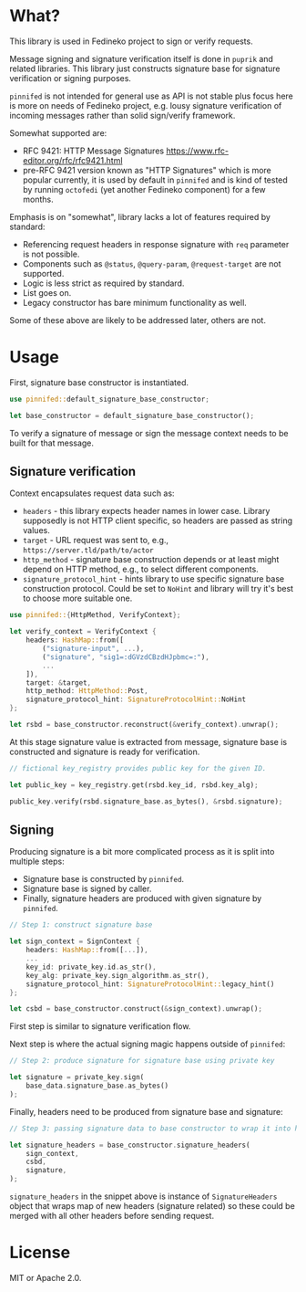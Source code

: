 # What?

This library is used in Fedineko project to sign or verify requests.

Message signing and signature verification itself is done in `puprik` 
and related libraries. This library just constructs signature base 
for signature verification or signing purposes.

`pinnifed` is not intended for general use as API is not stable plus focus
here is more on needs of Fedineko project, e.g. lousy signature verification
of incoming messages rather than solid sign/verify framework.

Somewhat supported are:
* RFC 9421: HTTP Message Signatures https://www.rfc-editor.org/rfc/rfc9421.html
* pre-RFC 9421 version known as "HTTP Signatures" which is more popular
  currently, it is used by default in `pinnifed` and is kind of tested by 
  running `octofedi` (yet another Fedineko component) for a few months.

Emphasis is on "somewhat", library lacks a lot of features required by standard:
* Referencing request headers in response signature with `req` parameter 
  is not possible.
* Components such as `@status`, `@query-param`, `@request-target` are not
  supported.
* Logic is less strict as required by standard.
* List goes on.
* Legacy constructor has bare minimum functionality as well.

Some of these above are likely to be addressed later, others are not.

# Usage

First, signature base constructor is instantiated.

```rust
use pinnifed::default_signature_base_constructor;

let base_constructor = default_signature_base_constructor();
```

To verify a signature of message or sign the message context needs
to be built for that message.

## Signature verification

Context encapsulates request data such as:
* `headers` - this library expects header names in lower case.
             Library supposedly is not HTTP client specific,
             so headers are passed as string values.
* `target` - URL request was sent to, e.g., `https://server.tld/path/to/actor`
* `http_method` - signature base construction depends or at least might
                 depend on HTTP method, e.g., to select different components.
* `signature_protocol_hint` - hints library to use specific signature base
                 construction protocol. Could be set to `NoHint` and library
                 will try it's best to choose more suitable one.

```rust
use pinnifed::{HttpMethod, VerifyContext};

let verify_context = VerifyContext {
    headers: HashMap::from([
        ("signature-input", ...),
        ("signature", "sig1=:dGVzdCBzdHJpbmc=:"),
        ...
    ]),
    target: &target,
    http_method: HttpMethod::Post,
    signature_protocol_hint: SignatureProtocolHint::NoHint
};

let rsbd = base_constructor.reconstruct(&verify_context).unwrap();
```
At this stage signature value is extracted from message, signature base is constructed
and signature is ready for verification.

```rust
// fictional key_registry provides public key for the given ID.

let public_key = key_registry.get(rsbd.key_id, rsbd.key_alg);

public_key.verify(rsbd.signature_base.as_bytes(), &rsbd.signature);
```

## Signing

Producing signature is a bit more complicated process as it is split
into multiple steps:
- Signature base is constructed by `pinnifed`.
- Signature base is signed by caller.
- Finally, signature headers are produced with given signature by `pinnifed`.

```rust
// Step 1: construct signature base

let sign_context = SignContext {
    headers: HashMap::from([...]),
    ...
    key_id: private_key.id.as_str(),
    key_alg: private_key.sign_algorithm.as_str(),
    signature_protocol_hint: SignatureProtocolHint::legacy_hint()
};

let csbd = base_constructor.construct(&sign_context).unwrap();
```

First step is similar to signature verification flow. 

Next step is where the actual signing magic happens outside of `pinnifed`:

```rust
// Step 2: produce signature for signature base using private key

let signature = private_key.sign(
    base_data.signature_base.as_bytes()
);
```

Finally, headers need to be produced from signature base and signature:

```rust
// Step 3: passing signature data to base constructor to wrap it into header.

let signature_headers = base_constructor.signature_headers(
    sign_context,
    csbd,
    signature,
);
```

`signature_headers` in the snippet above is instance of `SignatureHeaders`
object that wraps map of new headers (signature related) so these could be
merged with all other headers before sending request.

# License

MIT or Apache 2.0.
